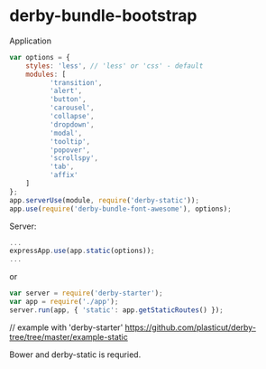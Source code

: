 derby-bundle-bootstrap
======================
Application
```javascript
var options = {
    styles: 'less', // 'less' or 'css' - default
    modules: [
          'transition',
          'alert',
          'button',
          'carousel',
          'collapse',
          'dropdown',
          'modal',
          'tooltip',
          'popover',
          'scrollspy',
          'tab',
          'affix'
    ]
};
app.serverUse(module, require('derby-static'));
app.use(require('derby-bundle-font-awesome'), options);
```
Server:
```javascript
...
expressApp.use(app.static(options));
...
```
or
```javascript
var server = require('derby-starter');
var app = require('./app');
server.run(app, { 'static': app.getStaticRoutes() });
```
// example with 'derby-starter' https://github.com/plasticut/derby-tree/tree/master/example-static

Bower and derby-static is requried.